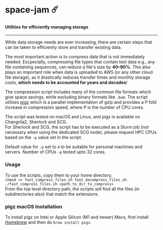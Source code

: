 # space-jam ☄️
#### Utilities for efficiently managing storage
---

While data storage needs are ever increasing, there are certain steps that can be taken to efficiently store and transfer existing data.

The most important action is to compress data that is not immediately needed. Escpecially, compressing file types that contain text data e.g., any file containing sequences, can reduce a file's size by **40–90%**.
This also plays an important role when data is uploaded to AWS (or any other cloud file storage), as it drastically reduces transfer times and monthly storage costs, **which needs to be accounted for years and decades**!

The compression script includes many of the common file formats which give space savings, while excluding binary formats like `.bam`.
The script utilizes [pigz](https://zlib.net/pigz/) which is a parallel implementation of gzip and provides a _P_ fold increase in compression speed, where _P_ is the number of CPU cores.

The script was tested on macOS and Linux, and pigz is available on Changrila2, Sherlock and SCG.  
For Sherlock and SCG, the script has to be executed as a Slurm job (not necessary when using the dedicated SCG node), please request HPC CPUs based on the `-p` value set in the script.  

Default value for `-p` set to `4` to be suitable for personal machines and servers. Number of CPUs `-p` tested upto 32 cores.
  
### Usage
To use the scripts, copy them to your home directory.  
`chmod +x fast_compress_files.sh fast_decompress_files.sh`  
`./fast_compress_files.sh <path_to_dir_to_compress>`  
From the top level directory path, the scripts will find all the files (in subdirectories also) that match the extensions.


### pigz macOS Installation
To install pigz on Intel or Apple Silicon (M1 and newer) Macs, first install [Homebrew](https://brew.sh) and then do `brew install pigz`.

